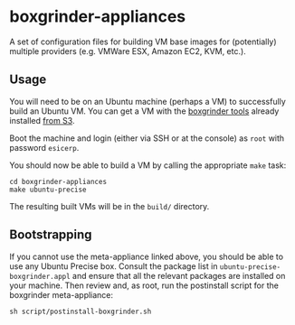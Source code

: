 # boxgrinder-appliances

A set of configuration files for building VM base images for (potentially)
multiple providers (e.g. VMWare ESX, Amazon EC2, KVM, etc.).

## Usage

You will need to be on an Ubuntu machine (perhaps a VM) to successfully build an
Ubuntu VM. You can get a VM with the [boxgrinder tools][bg] already installed
[from S3](https://gds-boxes.s3.amazonaws.com/ubuntu-precise-boxgrinder-20130326.ova).

Boot the machine and login (either via SSH or at the console) as `root` with
password `esicerp`.

You should now be able to build a VM by calling the appropriate `make` task:

    cd boxgrinder-appliances
    make ubuntu-precise

The resulting built VMs will be in the `build/` directory.

## Bootstrapping

If you cannot use the meta-appliance linked above, you should be able to use any
Ubuntu Precise box. Consult the package list in `ubuntu-precise-boxgrinder.appl`
and ensure that all the relevant packages are installed on your machine. Then
review and, as root, run the postinstall script for the boxgrinder
meta-appliance:

[bg]: http://boxgrinder.org/

    sh script/postinstall-boxgrinder.sh
